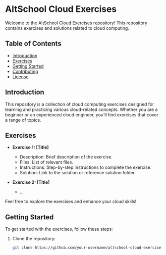 # AltSchool Cloud Exercises

Welcome to the AltSchool Cloud Exercises repository! This repository contains exercises and solutions related to cloud computing.

## Table of Contents

- [Introduction](#introduction)
- [Exercises](#exercises)
- [Getting Started](#getting-started)
- [Contributing](#contributing)
- [License](#license)

## Introduction

This repository is a collection of cloud computing exercises designed for learning and practicing various cloud-related concepts. Whether you are a beginner or an experienced cloud engineer, you'll find exercises that cover a range of topics.

## Exercises

- **Exercise 1: [Title]**
  - Description: Brief description of the exercise.
  - Files: List of relevant files.
  - Instructions: Step-by-step instructions to complete the exercise.
  - Solution: Link to the solution or reference solution folder.

- **Exercise 2: [Title]**
  - ...

Feel free to explore the exercises and enhance your cloud skills!

## Getting Started

To get started with the exercises, follow these steps:

1. Clone the repository:
   ```bash
   git clone https://github.com/your-username/altschool-cloud-exercises.git
